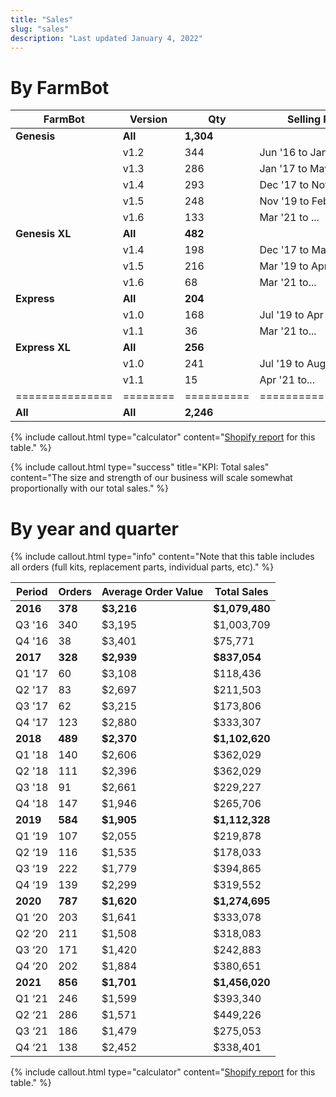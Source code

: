 ```yaml
---
title: "Sales"
slug: "sales"
description: "Last updated January 4, 2022"
---
```


# By FarmBot

|FarmBot        |Version |Qty       |Selling Period     |Avg. Price          |Net Sales |
|---------------|--------|----------|-------------------|--------------------|----------|
|**Genesis**    |**All** |**1,304** |                   |**$2,712**          |**$3,536,254**
|               |v1.2    |344       |Jun '16 to Jan '17 |$2,897              |$996,480
|               |v1.3    |286       |Jan '17 to May '18 |$2,630              |$752,260
|               |v1.4    |293       |Dec '17 to Nov '19 |$2,411              |$706,337
|               |v1.5    |248       |Nov '19 to Feb '21 |$2,639              |$654,434
|               |v1.6    |133       |Mar '21 to ...     |$3,209              |$426,743
|**Genesis XL** |**All** |**482**   |                   |**$3,967**          |**$1,912,009**
|               |v1.4    |198       |Dec '17 to Mar '19 |$3,539              |$700,799
|               |v1.5    |216       |Mar '19 to Apr '21 |$4,112              |$888,204
|               |v1.6    |68        |Mar '21 to...      |$4,750              |$323,006
|**Express**    |**All** |**204**   |                   |**$1,526**          |**$311,206**
|               |v1.0    |168       |Jul '19 to Apr '21 |$1,534              |$257,656
|               |v1.1    |36        |Mar '21 to...      |$1,488              |$53,550
|**Express XL** |**All** |**256**   |                   |**$1,800**          |**$460,832**
|               |v1.0    |241       |Jul '19 to Aug '21 |$1,792              |$431,760
|               |v1.1    |15        |Apr '21 to...      |$1,938              |$29,072
|===============|========|==========|===================|====================|
|**All**        |**All** |**2,246** |                   |**$2,770**          |**$6,220,301**

{%
include callout.html
type="calculator"
content="[Shopify report](https://farmbot.myshopify.com/admin/reports/2536702050?since=2016-06-01&until=2022-01-03) for this table."
%}

{%
include callout.html
type="success"
title="KPI: Total sales"
content="The size and strength of our business will scale somewhat proportionally with our total sales."
%}

# By year and quarter

{%
include callout.html
type="info"
content="Note that this table includes all orders (full kits, replacement parts, individual parts, etc)."
%}

|Period    |Orders  |Average Order Value|Total Sales|
|----------|--------|-------------------|-----------|
|**2016**  |**378** |**$3,216**         |**$1,079,480**
|Q3 '16    |340     |$3,195             |$1,003,709
|Q4 '16    |38      |$3,401             |$75,771
|**2017**  |**328** |**$2,939**         |**$837,054**
|Q1 '17    |60      |$3,108             |$118,436
|Q2 '17    |83      |$2,697             |$211,503
|Q3 '17    |62      |$3,215             |$173,806
|Q4 '17    |123     |$2,880             |$333,307
|**2018**  |**489** |**$2,370**         |**$1,102,620**
|Q1 '18    |140     |$2,606             |$362,029
|Q2 '18    |111     |$2,396             |$362,029
|Q3 '18    |91      |$2,661             |$229,227
|Q4 '18    |147     |$1,946             |$265,706
|**2019**	 |**584** |**$1,905**         |**$1,112,328**
|Q1 ‘19	   |107     |$2,055             |$219,878
|Q2 ‘19	   |116     |$1,535             |$178,033
|Q3 ‘19	   |222     |$1,779             |$394,865
|Q4 ‘19	   |139     |$2,299             |$319,552
|**2020**	 |**787** |**$1,620**         |**$1,274,695**
|Q1 ‘20	   |203     |$1,641             |$333,078
|Q2 ‘20	   |211     |$1,508             |$318,083
|Q3 ‘20	   |171     |$1,420             |$242,883
|Q4 ‘20	   |202     |$1,884             |$380,651
|**2021**	 |**856** |**$1,701**         |**$1,456,020**
|Q1 ‘21	   |246     |$1,599             |$393,340
|Q2 ‘21	   |286     |$1,571             |$449,226
|Q3 ‘21	   |186     |$1,479             |$275,053
|Q4 ‘21	   |138     |$2,452             |$338,401

{%
include callout.html
type="calculator"
content="[Shopify report](https://farmbot.myshopify.com/admin/reports/2536734818?since=2019-07-01&until=2019-09-30) for this table."
%}
